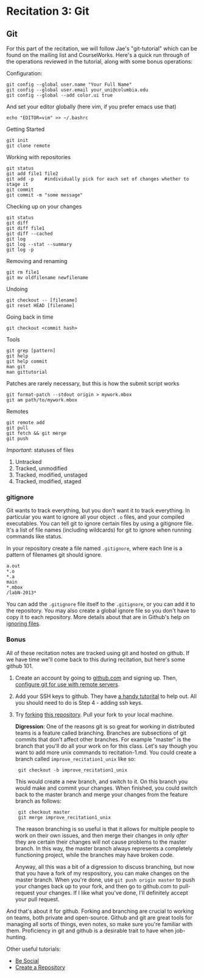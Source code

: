 # Recitation 3: Git #

## Git ##

For this part of the recitation, we will follow Jae's "git-tutorial" which can
be found on the mailing list and CourseWorks. Here's a quick run through of the
operations reviewed in the tutorial, along with some bonus operations:

Configuration:

    git config --global user.name "Your Full Name"
    git config --global user.email your_uni@columbia.edu
    git config --global --add color.ui true

And set your editor globally (here vim, if you prefer emacs use that)

    echo "EDITOR=vim" >> ~/.bashrc

Getting Started

    git init
    git clone remote

Working with repositories

    git status
    git add file1 file2
    git add -p    #individually pick for each set of changes whether to stage it
    git commit
    git commit -m "some message"

Checking up on your changes

    git status
    git diff
    git diff file1
    git diff --cached
    git log
    git log --stat --summary
    git log -p

Removing and renaming

    git rm file1
    git mv oldfilename newfilename

Undoing

    git checkout -- [filename]
    git reset HEAD [filename]

Going back in time

    git checkout <commit hash>

Tools

    git grep [pattern]
    git help
    git help commit
    man git
    man gittutorial

Patches are rarely necessary, but this is how the submit script works

    git format-patch --stdout origin > mywork.mbox
    git am path/to/mywork.mbox

Remotes

    git remote add
    git pull
    git fetch && git merge
    git push

*Important*: statuses of files

1. Untracked
2. Tracked, unmodified
3. Tracked, modified, unstaged
4. Tracked, modified, staged


### gitignore ###
Git wants to track everything, but you don't want it to track everything. In
particular you want to ignore all your object `.o` files, and your compiled
executables. You can tell git to ignore certain files by using a gitignore file.
It's a list of file names (including wildcards) for git to ignore when running
commands like status.

In your repository create a file named `.gitignore`, where each line is a
pattern of filenames git should ignore.

    a.out
    *.o
    *.a
    main
    *.mbox
    /labN-2013*

You can add the `.gitignore` file itself to the `.gitignore`, or you can add it
to the repository. You may also create a global ignore file so you don't have to
copy it to each repository. More details about that are in Github's help on
[ignoring files](https://help.github.com/articles/ignoring-files).


### Bonus ###

All of these recitation notes are tracked using git and hosted on github. If we
have time we'll come back to this during recitation, but here's some github 101.

1. Create an account by going to [github.com](http://github.com) and signing up.
Then, [configure git for use with remote
servers](https://help.github.com/articles/set-up-git).

2. Add your SSH keys to github. They have [a handy
tutorital](https://help.github.com/articles/generating-ssh-keys) to help out.
All you should need to do is Step 4 - adding ssh keys.

3. Try [forking](https://help.github.com/articles/fork-a-repo) [this
repository](https://github.com/jrbalsano/cs3157-recitations). Pull your fork to
your local machine.

    **Digression**: One of the reasons git is so great for working
in distributed teams is a feature called branching. Branches are subsections of git
commits that don't affect other branches. For example "master" is the branch
that you'll do all your work on for this class. Let's say though you want to
add more unix commands to recitation-1.md. You could create a branch called
`improve_recitation1_unix` like so:

        git checkout -b improve_recitation1_unix

    This would create a new branch, and switch to it. On this branch you would make
and commit your changes. When finished, you could switch back to the master
branch and merge your changes from the feature branch as follows:

        git checkout master
        git merge improve_recitation1_unix

    The reason branching is so useful is that it allows for multiple people to work
on their own issues, and then merge their changes in only *after* they are
certain their changes will not cause problems to the master branch. In this way,
the master branch always represents a completely functioning project, while the
branches may have broken code.

    Anyway, all this was a bit of a digression to discuss branching, but now that
you have a fork of my respository, you can make changes on the master branch.
When you're done, use `git push origin master` to push your changes back up to
your fork, and then go to github.com to pull-request your changes. If I like
what you've done, I'll definitely accept your pull request.

And that's about it for github. Forking and branching are crucial to working on
teams, both private and open-source. Github and git are great tools for managing
all sorts of things, even notes, so make sure you're familiar with them.
Proficiency in git and github is a desirable trait to have when job-hunting.

Other useful tutorials:

- [Be Social](https://help.github.com/articles/be-social)
- [Create a Repository](https://help.github.com/articles/create-a-repo)
